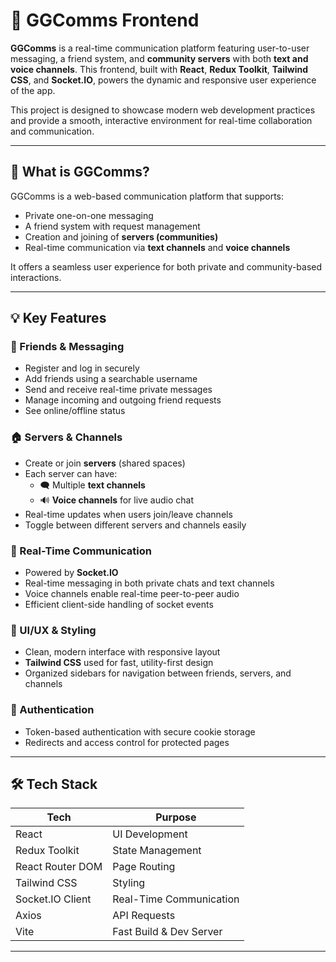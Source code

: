 # 🧩 GGComms Frontend

**GGComms** is a real-time communication platform featuring user-to-user messaging, a friend system, and **community servers** with both **text and voice channels**. This frontend, built with **React**, **Redux Toolkit**, **Tailwind CSS**, and **Socket.IO**, powers the dynamic and responsive user experience of the app.

This project is designed to showcase modern web development practices and provide a smooth, interactive environment for real-time collaboration and communication.

---

## 🎯 What is GGComms?

GGComms is a web-based communication platform that supports:

- Private one-on-one messaging
- A friend system with request management
- Creation and joining of **servers (communities)**
- Real-time communication via **text channels** and **voice channels**

It offers a seamless user experience for both private and community-based interactions.

---

## 💡 Key Features

### 👥 Friends & Messaging
- Register and log in securely
- Add friends using a searchable username
- Send and receive real-time private messages
- Manage incoming and outgoing friend requests
- See online/offline status

### 🏠 Servers & Channels
- Create or join **servers** (shared spaces)
- Each server can have:
  - 🗨️ Multiple **text channels**
  - 🔊 **Voice channels** for live audio chat
- Real-time updates when users join/leave channels
- Toggle between different servers and channels easily

### 📡 Real-Time Communication
- Powered by **Socket.IO**
- Real-time messaging in both private chats and text channels
- Voice channels enable real-time peer-to-peer audio
- Efficient client-side handling of socket events

### 🌈 UI/UX & Styling
- Clean, modern interface with responsive layout
- **Tailwind CSS** used for fast, utility-first design
- Organized sidebars for navigation between friends, servers, and channels

### 🔐 Authentication
- Token-based authentication with secure cookie storage
- Redirects and access control for protected pages

---

## 🛠️ Tech Stack

| Tech              | Purpose                          |
|-------------------|----------------------------------|
| React             | UI Development                   |
| Redux Toolkit     | State Management                 |
| React Router DOM  | Page Routing                     |
| Tailwind CSS      | Styling                          |
| Socket.IO Client  | Real-Time Communication          |
| Axios             | API Requests                     |
| Vite              | Fast Build & Dev Server          |

---